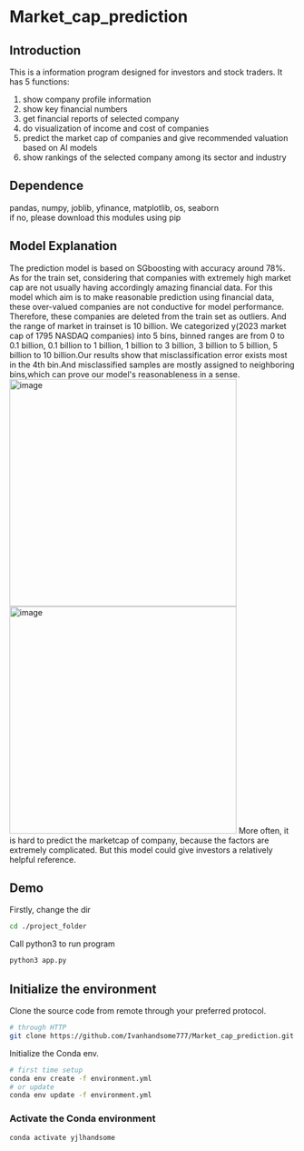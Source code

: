# Market_cap_prediction

## Introduction  

This is a information program designed for investors and stock traders. It has 5 functions:  
1. show company profile information  
2. show key financial numbers  
3. get financial reports of selected company
4. do visualization of income and cost of companies  
5. predict the market cap of companies and give recommended valuation based on AI models  
6. show rankings of the selected company among its sector and industry

## Dependence
pandas, numpy, joblib, yfinance, matplotlib, os, seaborn  
if no, please download this modules using pip


## Model Explanation
The prediction model is based on SGboosting with accuracy around 78%.
As for the train set, considering that companies with extremely high market cap are not usually having accordingly amazing financial data. For this model which aim is to make reasonable prediction using financial data, these over-valued companies are not conductive for model performance. Therefore, these companies are deleted from the train set as outliers. And the range of market in trainset is 10 billion. 
We categorized y(2023 market cap of 1795 NASDAQ companies) into 5 bins, binned ranges are from 0 to 0.1 billion, 0.1 billion to 1 billion, 1 billion to 3 billion, 3 billion to 5 billion, 5 billion to 10 billion.Our results show that misclassification error exists most in the 4th bin.And misclassified samples are mostly assigned to neighboring bins,which can prove our model's reasonableness in a sense.
<img width="400" alt="image" src="https://github.com/user-attachments/assets/d6fd048f-67bf-4b3a-84a2-e4c53e5b8b04">
<img width="400" alt="image" src="https://github.com/user-attachments/assets/3a8683e0-0530-4a01-8c3f-2002be6d4dc5">
More often, it is hard to predict the marketcap of company, because the factors are extremely complicated. But this model could give investors a relatively helpful reference.


## Demo
Firstly, change the dir
```bash
cd ./project_folder  
```

Call python3 to run program
```bash
python3 app.py
```
## Initialize the environment

Clone the source code from remote through your preferred protocol.

```bash
# through HTTP
git clone https://github.com/Ivanhandsome777/Market_cap_prediction.git
```



Initialize the Conda env.

```bash
# first time setup
conda env create -f environment.yml
# or update
conda env update -f environment.yml
```

### Activate the Conda environment

```bash
conda activate yjlhandsome
```
